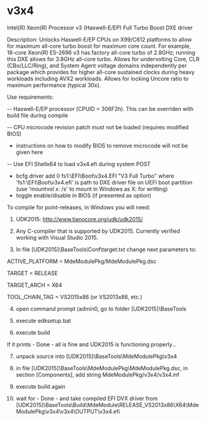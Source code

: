 # v3x4
Intel(R) Xeon(R) Processor v3 (Haswell-E/EP) Full Turbo Boost DXE driver

Description: Unlocks Haswell-E/EP CPUs on X99/C612 platforms to allow for maximum all-core turbo boost for maximum core count.  For example, 18-core Xeon(R) E5-2696 v3 has factory all-core turbo of 2.8GHz; running this DXE allows for 3.8GHz all-core turbo. Allows for undervolting Core, CLR (CBo/LLC/Ring), and System Agent voltage domains independently per package which provides for higher all-core sustained clocks during heavy workloads including AVX2 workloads.  Allows for locking Uncore ratio to maximum performance (typical 30x).

Use requirements:

-- Haswell-E/EP processor (CPUID = 306F2h). This can be overriden with build file during compile

-- CPU microcode revision patch must not be loaded (requires modified BIOS)
  - instructions on how to modify BIOS to remove microcode will not be given here

-- Use EFI Shellx64 to load v3x4.efi during system POST
  - bcfg driver add 0 fs1:\EFI\Boot\v3x4.EFI "V3 Full Turbo" where 'fs1:\EFI\Boot\v3x4.efi' is path to DXE driver file on UEFI boot partition (use 'mountvol x: /s' to mount in Windows as X: for writting)
  - toggle enable/disable in BIOS (if presented as option)

To compile for point-releases, in Windows you will need:

1) UDK2015: http://www.tianocore.org/udk/udk2015/

2) Any C-compiler that is supported by UDK2015. Currently verified working with Visual Studio 2015.

3) In file [UDK2015]\BaseTools\Conf\target.txt change next parameters to:

ACTIVE_PLATFORM = MdeModulePkg/MdeModulePkg.dsc

TARGET = RELEASE

TARGET_ARCH = X64

TOOL_CHAIN_TAG = VS2015x86 (or VS2013x86, etc.)

4) open command prompt (admin0, go to folder [UDK2015]\BaseTools

5) execute edksetup.bat

6) execute build

If it prints - Done - all is fine and UDK2015 is functioning properly...
 
7) unpack source into [UDK2015]\BaseTools\MdeModulePkg\v3x4

8) in file [UDK2015]\BaseTools\MdeModulePkg\MdeModulePkg.dsc, in section [Components], add string MdeModulePkg/v3x4/v3x4.inf

9) execute build again

10) wait for - Done - and take compiled EFI DVX driver from
[UDK2015]\BaseTools\Build\MdeModule\RELEASE_VS2013x86\X64\MdeModulePkg\v3x4\v3x4\OUTPUT\v3x4.efi

